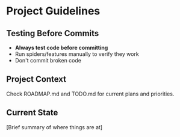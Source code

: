 # Project Guidelines

## Testing Before Commits
- **Always test code before committing**
- Run spiders/features manually to verify they work
- Don't commit broken code

## Project Context
Check ROADMAP.md and TODO.md for current plans and priorities.

## Current State
[Brief summary of where things are at]